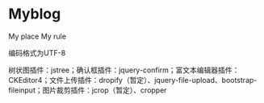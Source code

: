 # Myblog
My place My rule

编码格式为UTF-8

树状图插件：jstree；确认框插件：jquery-confirm；富文本编辑器插件：CKEditor4；文件上传插件：dropify（暂定）、jquery-file-upload、bootstrap-fileinput；图片裁剪插件：jcrop（暂定）、cropper
